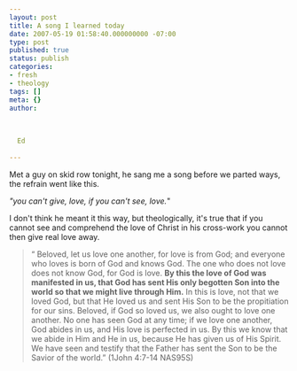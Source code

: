 ```yaml
---
layout: post
title: A song I learned today
date: 2007-05-19 01:58:40.000000000 -07:00
type: post
published: true
status: publish
categories:
- fresh
- theology
tags: []
meta: {}
author:
  
  
  
  Ed
  
---
```

<p>Met a guy on skid row tonight, he sang me a song before we parted ways, the refrain went like this.</p>
<p><em>"you can't give, love,  if you can't see, love.</em>"</p>
<p>I don't think he meant it this way, but theologically, it's true that if you cannot see and comprehend the love of Christ in his cross-work you cannot then give real love away.</p>
<blockquote><p>“ Beloved, let us love one another, for love is from God; and everyone who loves is born of God and knows God. The one who does not love does not know God, for God is love. <strong>By this the love of God was manifested in us, that God has sent His only begotten Son into the world so that we might live through Him.</strong> In this is love, not that we loved God, but that He loved us and sent His Son to be the propitiation for our sins. Beloved, if God so loved us, we also ought to love one another. No one has seen God at any time; if we love one another, God abides in us, and His love is perfected in us. By this we know that we abide in Him and He in us, because He has given us of His Spirit. We have seen and testify that the Father has sent the Son to be the Savior of the world.” (1John 4:7-14 NAS95S)</p></blockquote>
